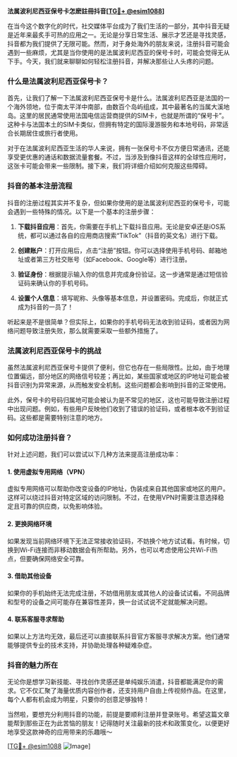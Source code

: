 **法属波利尼西亚保号卡怎麽註冊抖音[[TG💪+ @esim1088](https://t.me/s/esim1088)]**

在当今这个数字化的时代，社交媒体平台成为了我们生活的一部分，其中抖音无疑是近年来最炙手可热的应用之一。无论是分享日常生活、展示才艺还是寻找灵感，抖音都为我们提供了无限可能。然而，对于身处海外的朋友来说，注册抖音可能会遇到一些麻烦，尤其是当你使用的是法属波利尼西亚的保号卡时，可能会觉得无从下手。今天，我们就来聊聊如何轻松注册抖音，并解决那些让人头疼的问题。

### 什么是法属波利尼西亚保号卡？

首先，让我们了解一下法属波利尼西亚保号卡是什么。法属波利尼西亚是法国的一个海外领地，位于南太平洋中南部，由数百个岛屿组成，其中最著名的当属大溪地岛。这里的居民通常使用法国电信运营商提供的SIM卡，也就是所谓的“保号卡”。这种卡与法国本土的SIM卡类似，但拥有特定的国际漫游服务和本地号码，非常适合长期居住或旅行者使用。

对于在法属波利尼西亚生活的华人来说，拥有一张保号卡不仅方便日常通讯，还能享受更优惠的通话和数据流量套餐。不过，当涉及到像抖音这样的全球性应用时，这张卡可能会带来一些限制。接下来，我们将详细介绍如何克服这些障碍。

### 抖音的基本注册流程

抖音的注册过程其实并不复杂，但如果你使用的是法属波利尼西亚的保号卡，可能会遇到一些特殊的情况。以下是一个基本的注册步骤：

1. **下载抖音应用**：首先，你需要在手机上下载抖音应用。无论是安卓还是iOS系统，都可以通过各自的应用商店搜索“TikTok”（抖音的英文名）进行下载。

2. **创建账户**：打开应用后，点击“注册”按钮。你可以选择使用手机号码、邮箱地址或者第三方社交账号（如Facebook、Google等）进行注册。

3. **验证身份**：根据提示输入你的信息并完成身份验证。这一步通常是通过短信验证码来确认你的手机号码。

4. **设置个人信息**：填写昵称、头像等基本信息，并设置密码。完成后，你就正式成为抖音的一员了！

听起来是不是很简单？但实际上，如果你的手机号码无法收到验证码，或者因为网络问题导致注册失败，那么就需要采取一些额外措施了。

### 法属波利尼西亚保号卡的挑战

虽然法属波利尼西亚保号卡提供了便利，但它也存在一些局限性。比如，由于地理位置偏远，部分地区的网络信号较差；再比如，某些国家或地区的IP地址可能会被抖音识别为异常来源，从而触发安全机制。这些问题都会影响到抖音的正常使用。

此外，保号卡的号码归属地可能会被认为是不常见的地区，这也可能导致注册过程中出现问题。例如，有些用户反映他们收到了错误的验证码，或者根本收不到验证码。这些都是需要特别注意的地方。

### 如何成功注册抖音？

针对上述问题，我们可以尝试以下几种方法来提高注册成功率：

#### 1. 使用虚拟专用网络（VPN）

虚拟专用网络可以帮助你改变设备的IP地址，伪装成来自其他国家或地区的用户。这样可以绕过抖音对特定区域的访问限制。不过，在使用VPN时需要注意选择稳定且可靠的供应商，以免影响体验。

#### 2. 更换网络环境

如果发现当前网络环境下无法正常接收验证码，不妨换个地方试试看。有时候，切换到Wi-Fi连接而非移动数据会有所帮助。另外，也可以考虑使用公共Wi-Fi热点，但要确保网络安全可靠。

#### 3. 借助其他设备

如果你的手机始终无法完成注册，不妨借用朋友或其他人的设备试试看。不同品牌和型号的设备之间可能存在兼容性差异，换一台试试说不定就能解决问题。

#### 4. 联系客服寻求帮助

如果以上方法均无效，最后还可以直接联系抖音官方客服寻求解决方案。他们通常能够提供专业的技术支持，并协助处理各种疑难杂症。

### 抖音的魅力所在

无论你是想学习新技能、寻找创作灵感还是单纯娱乐消遣，抖音都能满足你的需求。它不仅汇聚了海量优质内容创作者，还支持用户自由上传视频作品。在这里，每个人都有机会成为明星，只要你的创意足够独特！

当然啦，要想充分利用抖音的功能，前提是要顺利注册并登录账号。希望这篇文章能帮到那些正在为此苦恼的朋友！记得随时关注最新的技术和政策变化，以便更好地享受这款神奇的应用带来的乐趣哦～

[[TG💪+ @esim1088](https://t.me/s/esim1088) ![Image](https://i.postimg.cc/4NQfJmqS/Snipaste-2025-05-13-00-14-12.png)]